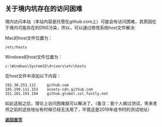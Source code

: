 ## 关于境内坑存在的访问困难

境内访问本站（本站内容是托管在github.com上）可能会有访问困难，其原因在于境内可能存在的DNS污染，所以，可以通过修改系统*host*文件解决:

Mac的host文件位置为：

```
/etc/hosts
```

Windows的host文件位置为：

```
c:\Windows\System32\drivers\etc\hosts
```

在host文件中添加以下内容：

```
192.30.253.112     github.com
185.199.111.153    assets-cdn.github.com
151.101.193.194    github.globel.ssl.fastly.net
```

如此这般之后，理论上访问困难就可以解决了。（备注：我个人做过测试，笑来老师之前的这些地址有时候已经无法用了，毕竟这是2019年成书时的测试地址）

[**返回首页**](./index.md)
